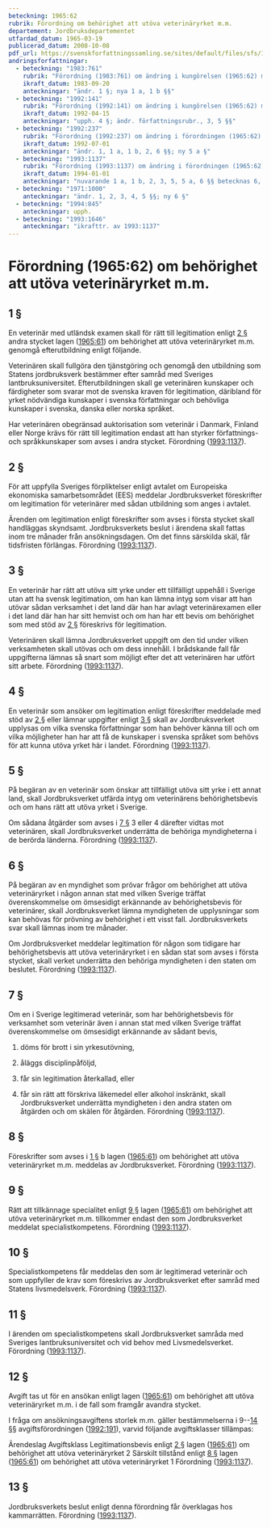 ```yaml
---
beteckning: 1965:62
rubrik: Förordning om behörighet att utöva veterinäryrket m.m.
departement: Jordbruksdepartementet
utfardad_datum: 1965-03-19
publicerad_datum: 2008-10-08
pdf_url: https://svenskforfattningssamling.se/sites/default/files/sfs/1965-03/SFS1965-62.pdf
andringsforfattningar:
  - beteckning: "1983:761"
    rubrik: "Förordning (1983:761) om ändring i kungörelsen (1965:62) med tillämpningsföreskrifter till lagen om behörighet att utöva veterinäryrket m.m."
    ikraft_datum: 1983-09-20
    anteckningar: "ändr. 1 §; nya 1 a, 1 b §§"
  - beteckning: "1992:141"
    rubrik: "Förordning (1992:141) om ändring i kungörelsen (1965:62) med tillämpningsföreskrifter till lagen om behörighet att utöva veterinäryrket"
    ikraft_datum: 1992-04-15
    anteckningar: "upph. 4 §; ändr. författningsrubr., 3, 5 §§"
  - beteckning: "1992:237"
    rubrik: "Förordning (1992:237) om ändring i förordningen (1965:62) om behörighet att utöva veterinäryrket"
    ikraft_datum: 1992-07-01
    anteckningar: "ändr. 1, 1 a, 1 b, 2, 6 §§; ny 5 a §"
  - beteckning: "1993:1137"
    rubrik: "Förordning (1993:1137) om ändring i förordningen (1965:62) om behörighet att utöva veterinäryrket"
    ikraft_datum: 1994-01-01
    anteckningar: "nuvarande 1 a, 1 b, 2, 3, 5, 5 a, 6 §§ betecknas 6, 7, 9, 10, 11, 12, 13 §§; ändr. 1, de nya 6, 7, 13 §§; nya 2, 3, 4, 5, 8 §§; omtryck"
  - beteckning: "1971:1000"
    anteckningar: "ändr. 1, 2, 3, 4, 5 §§; ny 6 §"
  - beteckning: "1994:845"
    anteckningar: upph.
  - beteckning: "1993:1646"
    anteckningar: "ikrafttr. av 1993:1137"
---
```


# Förordning (1965:62) om behörighet att utöva veterinäryrket m.m.

## 1 §

En veterinär med utländsk examen skall för rätt till legitimation enligt [2 §](#2) andra stycket lagen ([1965:61](https://selex.se/eli/sfs/1965/61)) om behörighet att utöva veterinäryrket m.m. genomgå efterutbildning enligt följande.

Veterinären skall fullgöra den tjänstgöring och genomgå den utbildning som Statens jordbruksverk bestämmer efter samråd med Sveriges lantbruksuniversitet. Efterutbildningen skall ge veterinären kunskaper och färdigheter som svarar mot de svenska kraven för legitimation, däribland för yrket nödvändiga kunskaper i svenska författningar och behövliga kunskaper i svenska, danska eller norska språket.

Har veterinären obegränsad auktorisation som veterinär i Danmark, Finland eller Norge krävs för rätt till legitimation endast att han styrker författnings- och språkkunskaper som avses i andra stycket. Förordning ([1993:1137](https://selex.se/eli/sfs/1993/1137)).

## 2 §

För att uppfylla Sveriges förpliktelser enligt avtalet om Europeiska ekonomiska samarbetsområdet (EES) meddelar Jordbruksverket föreskrifter om legitimation för veterinärer med sådan utbildning som anges i avtalet.

Ärenden om legitimation enligt föreskrifter som avses i första stycket skall handläggas skyndsamt. Jordbruksverkets beslut i ärendena skall fattas inom tre månader från ansökningsdagen. Om det finns särskilda skäl, får tidsfristen förlängas. Förordning ([1993:1137](https://selex.se/eli/sfs/1993/1137)).

## 3 §

En veterinär har rätt att utöva sitt yrke under ett tillfälligt uppehåll i Sverige utan att ha svensk legitimation, om han kan lämna intyg som visar att han utövar sådan verksamhet i det land där han har avlagt veterinärexamen eller i det land där han har sitt hemvist och om han har ett bevis om behörighet som med stöd av [2 §](#2) föreskrivs för legitimation.

Veterinären skall lämna Jordbruksverket uppgift om den tid under vilken verksamheten skall utövas och om dess innehåll. I brådskande fall får uppgifterna lämnas så snart som möjligt efter det att veterinären har utfört sitt arbete. Förordning ([1993:1137](https://selex.se/eli/sfs/1993/1137)).

## 4 §

En veterinär som ansöker om legitimation enligt föreskrifter meddelade med stöd av [2 §](#2) eller lämnar uppgifter enligt [3 §](#3) skall av Jordbruksverket upplysas om vilka svenska författningar som han behöver känna till och om vilka möjligheter han har att få de kunskaper i svenska språket som behövs för att kunna utöva yrket här i landet. Förordning ([1993:1137](https://selex.se/eli/sfs/1993/1137)).

## 5 §

På begäran av en veterinär som önskar att tillfälligt utöva sitt yrke i ett annat land, skall Jordbruksverket utfärda intyg om veterinärens behörighetsbevis och om hans rätt att utöva yrket i Sverige.

Om sådana åtgärder som avses i [7 §](#7) 3 eller 4 därefter vidtas mot veterinären, skall Jordbruksverket underrätta de behöriga myndigheterna i de berörda länderna. Förordning ([1993:1137](https://selex.se/eli/sfs/1993/1137)).

## 6 §

På begäran av en myndighet som prövar frågor om behörighet att utöva veterinäryrket i någon annan stat med vilken Sverige träffat överenskommelse om ömsesidigt erkännande av behörighetsbevis för veterinärer, skall Jordbruksverket lämna myndigheten de upplysningar som kan behövas för prövning av behörighet i ett visst fall. Jordbruksverkets svar skall lämnas inom tre månader.

Om Jordbruksverket meddelar legitimation för någon som tidigare har behörighetsbevis att utöva veterinäryrket i en sådan stat som avses i första stycket, skall verket underrätta den behöriga myndigheten i den staten om beslutet. Förordning ([1993:1137](https://selex.se/eli/sfs/1993/1137)).

## 7 §

Om en i Sverige legitimerad veterinär, som har behörighetsbevis för verksamhet som veterinär även i annan stat med vilken Sverige träffat överenskommelse om ömsesidigt erkännande av sådant bevis,

1. döms för brott i sin yrkesutövning,

2. åläggs disciplinpåföljd,

3. får sin legitimation återkallad, eller

4. får sin rätt att förskriva läkemedel eller alkohol inskränkt, skall Jordbruksverket underrätta myndigheten i den andra staten om åtgärden och om skälen för åtgärden. Förordning ([1993:1137](https://selex.se/eli/sfs/1993/1137)).

## 8 §

Föreskrifter som avses i [1 §](#1) b lagen ([1965:61](https://selex.se/eli/sfs/1965/61)) om behörighet att utöva veterinäryrket m.m. meddelas av Jordbruksverket. Förordning ([1993:1137](https://selex.se/eli/sfs/1993/1137)).

## 9 §

Rätt att tillkännage specialitet enligt [9 §](#9) lagen ([1965:61](https://selex.se/eli/sfs/1965/61)) om behörighet att utöva veterinäryrket m.m. tillkommer endast den som Jordbruksverket meddelat specialistkompetens. Förordning ([1993:1137](https://selex.se/eli/sfs/1993/1137)).

## 10 §

Specialistkompetens får meddelas den som är legitimerad veterinär och som uppfyller de krav som föreskrivs av Jordbruksverket efter samråd med Statens livsmedelsverk. Förordning ([1993:1137](https://selex.se/eli/sfs/1993/1137)).

## 11 §

I ärenden om specialistkompetens skall Jordbruksverket samråda med Sveriges lantbruksuniversitet och vid behov med Livsmedelsverket. Förordning ([1993:1137](https://selex.se/eli/sfs/1993/1137)).

## 12 §

Avgift tas ut för en ansökan enligt lagen ([1965:61](https://selex.se/eli/sfs/1965/61)) om behörighet att utöva veterinäryrket m.m. i de fall som framgår avandra stycket.

I fråga om ansökningsavgiftens storlek m.m. gäller bestämmelserna i 9--[14 §](#14)§ avgiftsförordningen ([1992:191](https://selex.se/eli/sfs/1992/191)), varvid följande avgiftsklasser tillämpas:

Ärendeslag      				Avgiftsklass Legitimationsbevis enligt [2 §](#2) lagen ([1965:61](https://selex.se/eli/sfs/1965/61)) om behörighet att utöva veterinäryrket 		2 Särskilt tillstånd enligt [8 §](#8) lagen ([1965:61](https://selex.se/eli/sfs/1965/61)) om behörighet att utöva veterinäryrket 		1 Förordning ([1993:1137](https://selex.se/eli/sfs/1993/1137)).

## 13 §

Jordbruksverkets beslut enligt denna förordning får överklagas hos kammarrätten. Förordning ([1993:1137](https://selex.se/eli/sfs/1993/1137)).